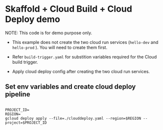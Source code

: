 # Skaffold + Cloud Build + Cloud Deploy demo

NOTE: This code is for demo purpose only.

- This example does not create the two cloud run services (`hello-dev` and `hello-prod` ). You will need to create them first.

- Refer `build-trigger.yaml` for substition variables required for the Cloud build trigger.

- Apply cloud deploy config after creating the two cloud run services.


## **Set env variables and create cloud deploy pipeline**

```

PROJECT_ID=
REGION=
gcloud deploy apply --file=./clouddeploy.yaml --region=$REGION --project=$PROJECT_ID

```

